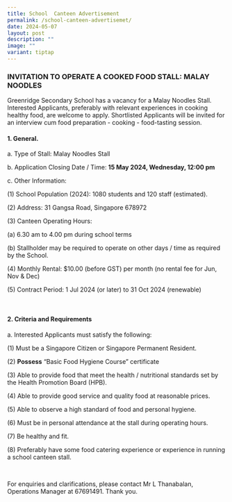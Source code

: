 ```yaml
---
title: School  Canteen Advertisement
permalink: /school-canteen-advertisemet/
date: 2024-05-07
layout: post
description: ""
image: ""
variant: tiptap
---
```

<h3><strong>INVITATION TO OPERATE A COOKED FOOD STALL: MALAY NOODLES</strong></h3>
<p>Greenridge Secondary School has a vacancy for a Malay Noodles Stall. Interested
Applicants, preferably with relevant experiences in cooking healthy food,
are welcome to apply. Shortlisted Applicants will be invited for an interview
cum food preparation - cooking - food-tasting session.</p>
<h4><strong>1. General.</strong></h4>
<p>a. Type of Stall: Malay Noodles&nbsp;Stall</p>
<p>b. Application Closing Date / Time:&nbsp;<strong>15 May 2024, Wednesday, 12:00 pm</strong>
</p>
<p>c. Other Information:</p>
<p>(1) School Population (2024): 1080 students and 120 staff (estimated).</p>
<p>(2) Address: 31 Gangsa Road, Singapore 678972</p>
<p>(3) Canteen Operating Hours:</p>
<p>(a) 6.30 am to 4.00 pm during school terms</p>
<p>(b) Stallholder may be required to operate on other days / time as required
by the School.</p>
<p>(4) Monthly Rental: $10.00 (before GST) per month (no rental fee for Jun,
Nov &amp; Dec)</p>
<p>(5) Contract Period:&nbsp;1 Jul&nbsp;2024 (or later) to 31 Oct 2024 (renewable)</p>
<p><strong>&nbsp;</strong>
</p>
<h4><strong>2. Criteria and Requirements</strong></h4>
<p>a. Interested Applicants must satisfy the following:</p>
<p>(1) Must be a Singapore Citizen or Singapore Permanent Resident.</p>
<p>(2) <strong>Possess</strong> “Basic Food Hygiene Course” certificate</p>
<p>(3) Able to provide food that meet the health / nutritional standards
set by the Health Promotion Board (HPB).</p>
<p>(4) Able to provide good service and quality food at reasonable prices.</p>
<p>(5) Able to observe a high standard of food and personal hygiene.</p>
<p>(6) Must be in personal attendance at the stall during operating hours.</p>
<p>(7) Be healthy and fit.</p>
<p>(8) Preferably have some food catering experience or experience in running
a school canteen stall.</p>
<p>&nbsp;</p>
<p>For enquiries and clarifications, please contact Mr L Thanabalan, Operations
Manager at 67691491. Thank you.</p>